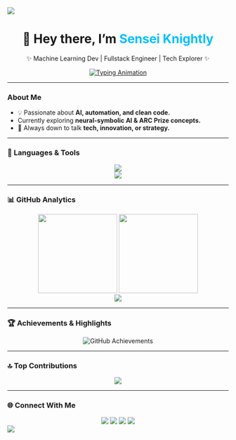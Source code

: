 <!-- Header Wave -->
<img src="https://capsule-render.vercel.app/api?type=waving&color=7A92B8&height=120&section=header&text=ssup !&fontSize=30&fontColor=ffffff&fontAlignY=35&animation=twinkling" />

<!-- Center Intro -->
<div align="center">
  <h1>👋 Hey there, I’m <span style="color:#00BFFF;">Sensei Knightly</span></h1>
  <p>✨ Machine Learning Dev | Fullstack Engineer | Tech Explorer ✨</p>

  <!-- Typing Animation -->
  <a href="https://github.com/kyle2000">
    <img src="https://readme-typing-svg.herokuapp.com?color=00FF99&center=true&vCenter=true&lines=Hello+World!;I’m+Okaris!;ML+Developer+|+AI+Explorer;Building+Future+Tech..." alt="Typing Animation" />
  </a>
</div>

---

###  About Me
- 💡 Passionate about **AI, automation, and clean code.**
-  Currently exploring **neural-symbolic AI & ARC Prize concepts.**
- 💬 Always down to talk **tech, innovation, or strategy.**

---

### 🧰 Languages & Tools
<div align="center">
  <img src="https://skillicons.dev/icons?i=python,react,nodejs,js,html,css,tailwind,docker,git,github,vscode,linux" /><br>
  <img src="https://skillicons.dev/icons?i=tensorflow,pytorch,mysql,postgres,angular,flask" />
</div>

---

### 📊 GitHub Analytics
<div align="center">

  <img src="https://github-readme-stats.vercel.app/api?username=Knighty7-ciper&show_icons=true&theme=tokyonight&hide_border=false" height="180em"/>
  <img src="https://github-readme-streak-stats.herokuapp.com?user=Knighty7-ciper&theme=tokyonight&hide_border=false" height="180em"/>
  
  <br>
  
  <img src="https://github-readme-stats.vercel.app/api/top-langs/?username=Knighty7-ciper&layout=compact&theme=tokyonight&hide_border=false" />
</div>

---

### 🏆 Achievements & Highlights
<div align="center">
  <img src="https://github-profile-trophy.vercel.app/?username=Knighty7-ciper&theme=dracula&margin-w=15&margin-h=15" alt="GitHub Achievements" />
</div>

---

### 🔝 Top Contributions
<div align="center">
  <img src="https://github-contributor-stats.vercel.app/api?username=Knighty7-ciper&limit=5&theme=tokyonight&combine_all_yearly_contributions=true" />
</div>

---

### 🌐 Connect With Me
<div align="center">
  <a href="https://www.facebook.com/ItsYudii7/"><img src="https://img.shields.io/badge/Facebook-%231877F2.svg?logo=Facebook&logoColor=white"/></a>
  <a href="https://github.com/Knighty7-ciper"><img src="https://img.shields.io/badge/GitHub-%2312100E.svg?logo=github&logoColor=white"/></a>
  <a href="https://linkedin.com/in/your-link"><img src="https://img.shields.io/badge/LinkedIn-%230077B5.svg?logo=linkedin&logoColor=white"/></a>
  <a href="https://twitter.com/your-handle"><img src="https://img.shields.io/badge/Twitter-%231DA1F2.svg?logo=twitter&logoColor=white"/></a>
</div>



<!-- Footer Wave -->
<img src="https://capsule-render.vercel.app/api?type=waving&color=4a6e8f&height=120&section=footer&animation=twinkling" />
